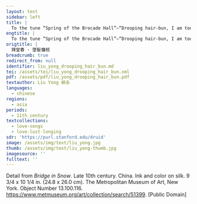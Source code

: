 ```yaml
---
layout: text
sidebar: left
title: |
  To the tune “Spring of the Brocade Hall”—“Drooping hair-bun, I am too listless to comb it” | 锦堂春 · 墜髻慵梳
engtitle: |
  To the tune “Spring of the Brocade Hall”—“Drooping hair-bun, I am too listless to comb it”
origtitle: |
  锦堂春 · 墜髻慵梳
breadcrumb: true
redirect_from: null
identifier: liu_yong_drooping_hair_bun.md
tei: /assets/tei/liu_yong_drooping_hair_bun.xml
pdf: /assets/pdf/liu_yong_drooping_hair_bun.pdf
textauthor: Liu Yong 柳永
languages:
  - chinese
regions:
  - asia
periods:
  - 11th_century
textcollections:
  - love-songs
  - love-lust-longing
sdr: 'https://purl.stanford.edu/druid'
image: /assets/img/text/liu_yong.jpg
thumb: /assets/img/text/liu_yong-thumb.jpg
imagesource: ''
fulltext: ''
---
```

Detail from _Bridge in Snow_. Late 10th century. China. Ink and color on silk. 9 3/4 x 10 1/4 in. (24.8 x 26.0 cm). The Metropolitan Museum of Art, New York. Object Number 13.100.116. https://www.metmuseum.org/art/collection/search/51399. [Public Domain]

 
 
